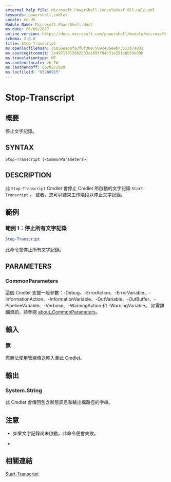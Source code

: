 ```yaml
---
external help file: Microsoft.PowerShell.ConsoleHost.dll-Help.xml
keywords: powershell,cmdlet
Locale: en-US
Module Name: Microsoft.PowerShell.Host
ms.date: 06/09/2017
online version: https://docs.microsoft.com/powershell/module/microsoft.powershell.host/stop-transcript?view=powershell-7&WT.mc_id=ps-gethelp
schema: 2.0.0
title: Stop-Transcript
ms.openlocfilehash: d5856ead8fa3f0f30e7509c43aeeb73013b7a801
ms.sourcegitcommit: 2e497178126b2b33a169ff04c31e251e0b59e89b
ms.translationtype: MT
ms.contentlocale: zh-TW
ms.lasthandoff: 06/02/2020
ms.locfileid: "93200915"
---
```

# Stop-Transcript

## 概要
停止文字記錄。

## SYNTAX

```
Stop-Transcript [<CommonParameters>]
```

## DESCRIPTION

此 `Stop-Transcript` Cmdlet 會停止 Cmdlet 所啟動的文字記錄 `Start-Transcript` 。
或者，您可以結束工作階段以停止文字記錄。

## 範例

### 範例 1︰停止所有文字記錄

```powershell
Stop-Transcript
```

此命令會停止所有文字記錄。

## PARAMETERS

### CommonParameters

這個 Cmdlet 支援一般參數：-Debug、-ErrorAction、-ErrorVariable、-InformationAction、-InformationVariable、-OutVariable、-OutBuffer、-PipelineVariable、-Verbose、-WarningAction 和 -WarningVariable。 如需詳細資訊，請參閱 [about_CommonParameters](https://go.microsoft.com/fwlink/?LinkID=113216)。

## 輸入

### 無

您無法使用管線傳送輸入至此 Cmdlet。

## 輸出

### System.String

此 Cmdlet 會傳回包含狀態訊息和輸出檔路徑的字串。

## 注意

* 如果文字記錄尚未啟動，此命令便會失敗。

*

## 相關連結

[Start-Transcript](Start-Transcript.md)
